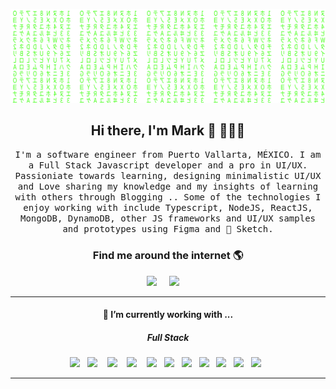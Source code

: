 [![Matrix SVG](https://raw.githubusercontent.com/markhker/markhker/master/matrix.svg)](https://cyk.mx)

<!-- # 👀 Hi stranger! 👋🏻 -->

<h2 align='center'> Hi there, I'm Mark 👋 🧑🏻‍💻 </h2>

<p align="center">
  <samp> I'm a software engineer from Puerto Vallarta, MÉXICO. I am a Full Stack Javascript developer and a pro in UI/UX. Passioniate towards learning, designing minimalistic UI/UX and Love sharing my knowledge and my insights of learning with others through Blogging .. Some of the technologies I enjoy working with include Typescript, NodeJS, ReactJS, MongoDB, DynamoDB, other JS frameworks and UI/UX samples and prototypes using Figma and 💎 Sketch.
  </samp>
  <br>
</p>

<h3 align='center'>Find me around the internet 🌎 </h3>

<p align='center'>
  <a href="https://www.linkedin.com/in/markhkr/"><img src="https://img.shields.io/badge/linkedin-%230077B5.svg?&style=for-the-badge&logo=linkedin&logoColor=white" /></a>&nbsp;&nbsp;&nbsp;&nbsp;
  <a href="mailto:markhker@gmail.com?subject=Hi%20Mark"><img src="https://img.shields.io/badge/gmail-%23D14836.svg?&style=for-the-badge&logo=gmail&logoColor=white" /></a>&nbsp;&nbsp;&nbsp;&nbsp;
</p>

<hr>
<h4 align='center'> 🔭   I’m currently working with ...</h4>

<h5 align='center'> Full Stack</h5>
<p align='center'>
  <img src="https://img.shields.io/badge/typescript%20-%233178C6.svg?&style=for-the-badge&logo=typescript&logoColor=white" />&nbsp;&nbsp;
  <img src="https://img.shields.io/badge/React.js%20-%2361DAFB.svg?&style=for-the-badge&logo=react&logoColor=white" />&nbsp;&nbsp;&nbsp;
  <img src="https://img.shields.io/badge/Vue.js%20-%234FC08D.svg?&style=for-the-badge&logo=vue.js&logoColor=white" />&nbsp;&nbsp;&nbsp;
  <img src="https://img.shields.io/badge/node.js%20-%23339933.svg?&style=for-the-badge&logo=node.js&logoColor=white" />&nbsp;&nbsp;&nbsp;
  <img src="https://img.shields.io/badge/html5%20-%23e34f26.svg?&style=for-the-badge&logo=html5&logoColor=white" />&nbsp;&nbsp;
  <img src="https://img.shields.io/badge/css3%20-%231572B6.svg?&style=for-the-badge&logo=css3&logoColor=white" />&nbsp;&nbsp;
  <img src="https://img.shields.io/badge/javascript%20-%23F7DF1E.svg?&style=for-the-badge&logo=javascript&logoColor=white" />&nbsp;&nbsp;
  <img src="https://img.shields.io/badge/figma%20-%231572B6.svg?&style=for-the-badge&logo=figma&logoColor=white" />&nbsp;&nbsp;
  <img src="https://img.shields.io/badge/AWS%20-%23232F3E.svg?&style=for-the-badge&logo=amazon-aws&logoColor=white" />&nbsp;&nbsp;
  <img src="https://img.shields.io/badge/Serverless%20-%23FD5750.svg?&style=for-the-badge&logo=serverless&logoColor=white" />&nbsp;&nbsp;
  <img src="https://img.shields.io/badge/MongoDB%20-%2347A248.svg?&style=for-the-badge&logo=mongodb&logoColor=white" />&nbsp;&nbsp;
</p>
<hr>
